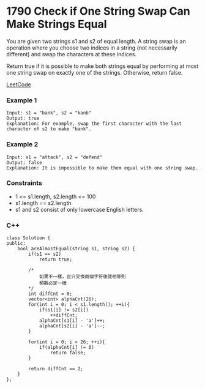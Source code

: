 # 1790 Check if One String Swap Can Make Strings Equal

You are given two strings s1 and s2 of equal length. A string swap is an operation where you choose two indices in a string (not necessarily different) and swap the characters at these indices.

Return true if it is possible to make both strings equal by performing at most one string swap on exactly one of the strings. Otherwise, return false.

 
 
[LeetCode](https://leetcode.cn/problems/check-if-one-string-swap-can-make-strings-equal/)

### Example 1

```
Input: s1 = "bank", s2 = "kanb"
Output: true
Explanation: For example, swap the first character with the last character of s2 to make "bank".
```

### Example 2

```
Input: s1 = "attack", s2 = "defend"
Output: false
Explanation: It is impossible to make them equal with one string swap.
```


### Constraints

* 1 <= s1.length, s2.length <= 100
* s1.length == s2.length
* s1 and s2 consist of only lowercase English letters.

### C++ 

```
class Solution {
public:
    bool areAlmostEqual(string s1, string s2) {
        if(s1 == s2)
            return true;

        /*
            如果不一樣，且只交換兩個字符後就相等則
            頻數必定一樣
        */
        int diffCnt = 0;
        vector<int> alphaCnt(26);
        for(int i = 0; i < s1.length(); ++i){
            if(s1[i] != s2[i])
                ++diffCnt;
            alphaCnt[s1[i] - 'a']++;
            alphaCnt[s2[i] - 'a']--;
        }

        for(int i = 0; i < 26; ++i){
            if(alphaCnt[i] != 0)
                return false;
        }

        return diffCnt == 2;
    }
};
```